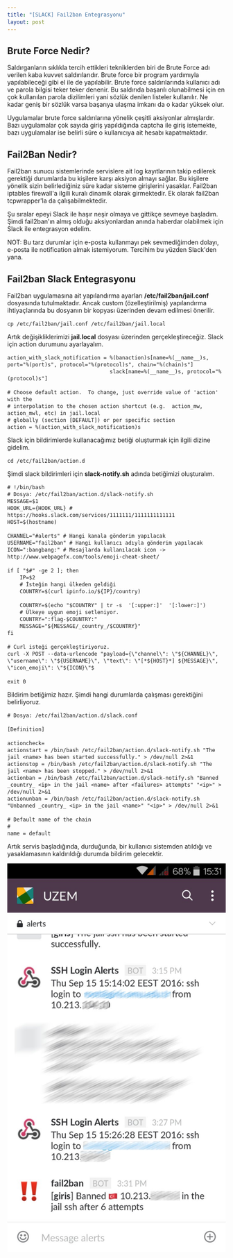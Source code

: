```yaml
---
title: "[SLACK] Fail2ban Entegrasyonu"
layout: post
---
```


## Brute Force Nedir?
Saldırganların sıklıkla tercih ettikleri tekniklerden biri de Brute Force adı verilen kaba kuvvet saldırılarıdır. Brute force bir program yardımıyla yapılabileceği gibi el ile de yapılabilir. Brute force saldırılarında kullanıcı adı ve parola bilgisi teker teker denenir. Bu saldırıda başarılı olunabilmesi için en çok kullanılan parola dizilimleri yani sözlük denilen listeler kullanılır. Ne kadar geniş bir sözlük varsa başarıya ulaşma imkanı da o kadar yüksek olur.

Uygulamalar brute force saldırılarına yönelik çeşitli aksiyonlar almışlardır. Bazı uygulamalar çok sayıda giriş yapıldığında captcha ile giriş istemekte, bazı uygulamalar ise belirli süre o kullanıcıya ait hesabı kapatmaktadır.

## Fail2Ban Nedir?

Fail2ban sunucu sistemlerinde servislere ait log kayıtlarının takip edilerek gerektiği durumlarda bu kişilere karşı aksiyon almayı sağlar. Bu kişilere yönelik sizin belirlediğiniz süre kadar sisteme girişlerini yasaklar. Fail2ban iptables firewall'a ilgili kuralı dinamik olarak girmektedir. Ek olarak fail2ban tcpwrapper'la da çalışabilmektedir.

Şu sıralar epeyi Slack ile haşır neşir olmaya ve gittikçe sevmeye başladım. Şimdi fail2ban'ın almış olduğu aksiyonlardan anında haberdar olabilmek için Slack ile entegrasyon edelim.

NOT: Bu tarz durumlar için e-posta kullanmayı pek sevmediğimden dolayı, e-posta ile notification almak istemiyorum. Tercihim bu yüzden Slack'den yana.

## Fail2ban Slack Entegrasyonu

Fail2ban uygulamasına ait yapılandırma ayarları **/etc/fail2ban/jail.conf** dosyasında tutulmaktadır. Ancak custom (özelleştirilmiş) yapılandırma ihtiyaçlarında bu dosyanın bir kopyası üzerinden devam edilmesi önerilir.

    cp /etc/fail2ban/jail.conf /etc/fail2ban/jail.local

Artık değişikliklerimizi **jail.local** dosyası üzerinden gerçekleştireceğiz. Slack için action durumunu ayarlayalım.

    action_with_slack_notification = %(banaction)s[name=%(__name__)s, port="%(port)s", protocol="%(protocol)s", chain="%(chain)s"]
                                     slack[name=%(__name__)s, protocol="%(protocol)s"]

    # Choose default action.  To change, just override value of 'action' with the
    # interpolation to the chosen action shortcut (e.g.  action_mw, action_mwl, etc) in jail.local
    # globally (section [DEFAULT]) or per specific section
    action = %(action_with_slack_notification)s


Slack için bildirimlerde kullanacağımız betiği oluşturmak için ilgili dizine gidelim.

    cd /etc/fail2ban/action.d

Şimdi slack bildirimleri için **slack-notify.sh** adında betiğimizi oluşturalım.

    # !/bin/bash
    # Dosya: /etc/fail2ban/action.d/slack-notify.sh
    MESSAGE=$1
    HOOK_URL={HOOK_URL} # https://hooks.slack.com/services/1111111/1111111111111
    HOST=$(hostname)

    CHANNEL="#alerts" # Hangi kanala gönderim yapılacak
    USERNAME="fail2ban" # Hangi kullanıcı adıyla gönderim yapılacak
    ICON=":bangbang:" # Mesajlarda kullanılacak icon -> http://www.webpagefx.com/tools/emoji-cheat-sheet/

    if [ "$#" -ge 2 ]; then
        IP=$2
        # İsteğin hangi ülkeden geldiği
        COUNTRY=$(curl ipinfo.io/${IP}/country)

        COUNTRY=$(echo "$COUNTRY" | tr -s  '[:upper:]'  '[:lower:]')
        # Ülkeye uygun emoji setleniyor.
        COUNTRY=":flag-$COUNTRY:"
        MESSAGE="${MESSAGE/_country_/$COUNTRY}"
    fi

    # Curl isteği gerçekleştiriyoruz.
    curl -X POST --data-urlencode "payload={\"channel\": \"${CHANNEL}\", \"username\": \"${USERNAME}\", \"text\": \"[*${HOST}*] ${MESSAGE}\", \"icon_emoji\": \"${ICON}\"$

    exit 0

Bildirim betiğimiz hazır. Şimdi hangi durumlarda çalışması gerektiğini belirliyoruz.

    # Dosya: /etc/fail2ban/action.d/slack.conf

    [Definition]

    actioncheck=
    actionstart = /bin/bash /etc/fail2ban/action.d/slack-notify.sh "The jail <name> has been started successfully." > /dev/null 2>&1
    actionstop = /bin/bash /etc/fail2ban/action.d/slack-notify.sh "The jail <name> has been stopped." > /dev/null 2>&1
    actionban = /bin/bash /etc/fail2ban/action.d/slack-notify.sh "Banned _country_ <ip> in the jail <name> after <failures> attempts" "<ip>" > /dev/null 2>&1
    actionunban = /bin/bash /etc/fail2ban/action.d/slack-notify.sh "Unbanned _country_ <ip> in the jail <name>" "<ip>" > /dev/null 2>&1

    # Default name of the chain
    #
    name = default

Artık servis başladığında, durduğunda, bir kullanıcı sistemden atıldığı ve yasaklamasının kaldırıldığı durumda bildirim gelecektir.

![](/assets/images/fail2ban_slack.jpg)
